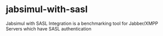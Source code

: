 jabsimul-with-sasl
==================

Jabsimul with SASL Integration is a benchmarking tool for Jabber/XMPP Servers which have SASL authentication
